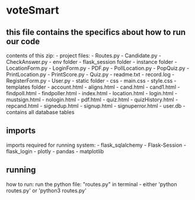 # voteSmart
## this file contains the specifics about how to run our code ###

contents of this zip:
    - project files:
	- Routes.py 
	- Candidate.py
	- CheckAnswer.py
	- env folder
	- flask_session folder
	- instance folder
	- LocationForm.py
	- LoginForm.py
	- PDF.py
	- PollLocation.py
	- PopQuiz.py
	- PrintLocation.py
	- PrintScore.py
	- Quiz.py
	- readme.txt
	- record.log
	- RegisterForm.py
	- User.py
	- static folder
		- css
			- main.css
			- style.css
	- templates folder
		- account.html
		- aligns.html
		- cand.html
		- cand1.html
		- findpoll.html
		- findpoller.html
		- index.html
		- location.html
		- login.html
		- mustsign.html
		- nologin.html
		- pdf.html
		- quiz.html
		- quizHistory.html
		- repcand.html
		- signedup.html
		- signup.html
		- signuperror.html
	- user.db
		- contains all database tables
	
## imports
imports required for running system:
    - flask_sqlalchemy
    - Flask-Session
    - flask_login
    - plotly
    - pandas
    - matplotlib

## running
how to run:
    run the python file: "routes.py" in terminal
        - either 'python routes.py' or 'python3 routes.py'